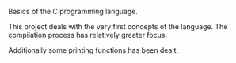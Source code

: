 Basics of the C programming language.

This project deals with the very first concepts of the language. The compilation process has relatively greater focus. 

Additionally some printing functions has been dealt.
